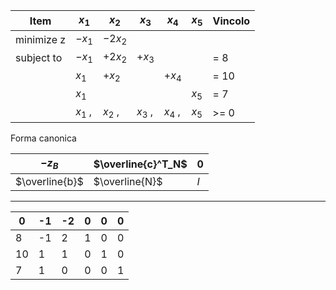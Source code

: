 
| Item       | $x_1$   | $x_2$   | $x_3$   | $x_4$   | $x_5$ | Vincolo |
| ---------- | ------- | ------- | ------- | ------- | ----- | ------- |
| minimize z | $-x_1$  | $-2x_2$ |         |         |       |         |
| subject to | $-x_1$  | $+2x_2$ | $+x_3$  |         |       | = 8     |
|            | $x_1$   | $+x_2$  |         | $+x_4$  |       | = 10    |
|            | $x_1$   |         |         |         | $x_5$ | = 7     |
|            | $x_1$ , | $x_2$ , | $x_3$ , | $x_4$ , | $x_5$ | >= 0    |

Forma canonica

| $-z_B$ | $\overline{c}^T_N$    | 0    |
| ------ | --- | --- |
|   $\overline{b}$     | $\overline{N}$    | $I$    |

---

| 0   | -1  | -2  | 0   | 0   | 0   |
| --- | --- | --- | --- | --- | --- |
| 8   | -1  | 2   | 1   | 0   | 0   |
| 10  | 1   | 1   | 0   | 1   | 0   |
| 7   | 1   | 0   | 0   | 0   | 1   |
